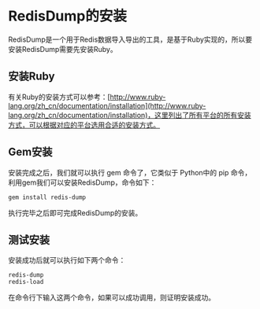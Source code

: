 # RedisDump的安装

RedisDump是一个用于Redis数据导入导出的工具，是基于Ruby实现的，所以要安装RedisDump需要先安装Ruby。

## 安装Ruby

有关Ruby的安装方式可以参考：[http://www.ruby-lang.org/zh_cn/documentation/installation](http://www.ruby-lang.org/zh_cn/documentation/installation)，这里列出了所有平台的所有安装方式，可以根据对应的平台选用合适的安装方式。

## Gem安装

安装完成之后，我们就可以执行 gem 命令了，它类似于 Python中的 pip 命令，利用gem我们可以安装RedisDump，命令如下：

```
gem install redis-dump
```

执行完毕之后即可完成RedisDump的安装。

## 测试安装

安装成功后就可以执行如下两个命令：

```
redis-dump
redis-load
```

在命令行下输入这两个命令，如果可以成功调用，则证明安装成功。